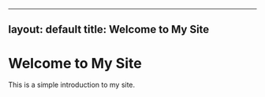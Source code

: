   ---
layout: default
title: Welcome to My Site
---
# Welcome to My Site
This is a simple introduction to my site.
